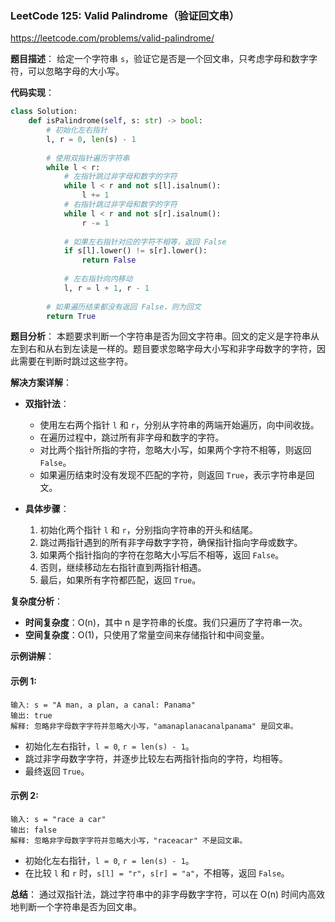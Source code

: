 ### LeetCode 125: Valid Palindrome（验证回文串）

https://leetcode.com/problems/valid-palindrome/

**题目描述**：
给定一个字符串 `s`，验证它是否是一个回文串，只考虑字母和数字字符，可以忽略字母的大小写。

**代码实现**：
```python
class Solution:
    def isPalindrome(self, s: str) -> bool:
        # 初始化左右指针
        l, r = 0, len(s) - 1
        
        # 使用双指针遍历字符串
        while l < r:
            # 左指针跳过非字母和数字的字符
            while l < r and not s[l].isalnum():
                l += 1
            # 右指针跳过非字母和数字的字符
            while l < r and not s[r].isalnum():
                r -= 1
            
            # 如果左右指针对应的字符不相等，返回 False
            if s[l].lower() != s[r].lower():
                return False
            
            # 左右指针向内移动
            l, r = l + 1, r - 1
        
        # 如果遍历结束都没有返回 False，则为回文
        return True
```

**题目分析**：
本题要求判断一个字符串是否为回文字符串。回文的定义是字符串从左到右和从右到左读是一样的。题目要求忽略字母大小写和非字母数字的字符，因此需要在判断时跳过这些字符。

**解决方案详解**：

- **双指针法**：
  - 使用左右两个指针 `l` 和 `r`，分别从字符串的两端开始遍历，向中间收拢。
  - 在遍历过程中，跳过所有非字母和数字的字符。
  - 对比两个指针所指的字符，忽略大小写，如果两个字符不相等，则返回 `False`。
  - 如果遍历结束时没有发现不匹配的字符，则返回 `True`，表示字符串是回文。

- **具体步骤**：
  1. 初始化两个指针 `l` 和 `r`，分别指向字符串的开头和结尾。
  2. 跳过两指针遇到的所有非字母数字字符，确保指针指向字母或数字。
  3. 如果两个指针指向的字符在忽略大小写后不相等，返回 `False`。
  4. 否则，继续移动左右指针直到两指针相遇。
  5. 最后，如果所有字符都匹配，返回 `True`。

**复杂度分析**：
- **时间复杂度**：O(n)，其中 n 是字符串的长度。我们只遍历了字符串一次。
- **空间复杂度**：O(1)，只使用了常量空间来存储指针和中间变量。

**示例讲解**：

#### 示例 1:
```
输入: s = "A man, a plan, a canal: Panama"
输出: true
解释: 忽略非字母数字字符并忽略大小写，"amanaplanacanalpanama" 是回文串。
```
- 初始化左右指针，`l = 0`, `r = len(s) - 1`。
- 跳过非字母数字字符，并逐步比较左右两指针指向的字符，均相等。
- 最终返回 `True`。

#### 示例 2:
```
输入: s = "race a car"
输出: false
解释: 忽略非字母数字字符并忽略大小写，"raceacar" 不是回文串。
```
- 初始化左右指针，`l = 0`, `r = len(s) - 1`。
- 在比较 `l` 和 `r` 时，`s[l] = "r"`，`s[r] = "a"`，不相等，返回 `False`。

**总结**：
通过双指针法，跳过字符串中的非字母数字字符，可以在 O(n) 时间内高效地判断一个字符串是否为回文串。
